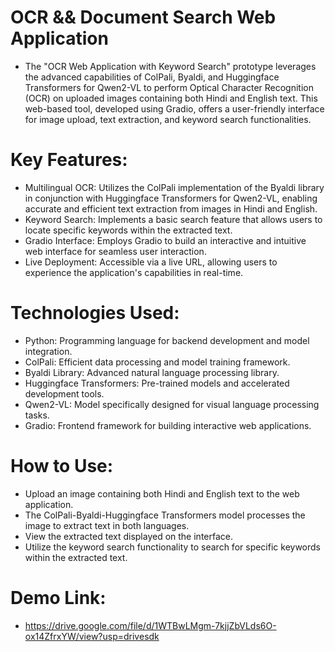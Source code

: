 # OCR && Document Search Web Application
 - The "OCR Web Application with Keyword Search" prototype leverages the advanced capabilities of ColPali, Byaldi, and Huggingface Transformers for Qwen2-VL to perform Optical Character Recognition (OCR) on uploaded images containing both Hindi and English text. This web-based tool, developed using Gradio, offers a user-friendly interface for image upload, text extraction, and keyword search functionalities.

# Key Features:
 - Multilingual OCR: Utilizes the ColPali implementation of the Byaldi library in conjunction with Huggingface Transformers for Qwen2-VL, enabling accurate and efficient text extraction from images in Hindi and English.
 - Keyword Search: Implements a basic search feature that allows users to locate specific keywords within the extracted text.
 - Gradio Interface: Employs Gradio to build an interactive and intuitive web interface for seamless user interaction.
 - Live Deployment: Accessible via a live URL, allowing users to experience the application's capabilities in real-time.
# Technologies Used:
 - Python: Programming language for backend development and model integration.
 - ColPali: Efficient data processing and model training framework.
 - Byaldi Library: Advanced natural language processing library.
 - Huggingface Transformers: Pre-trained models and accelerated development tools.
 - Qwen2-VL: Model specifically designed for visual language processing tasks.
 - Gradio: Frontend framework for building interactive web applications.
# How to Use:
 - Upload an image containing both Hindi and English text to the web application.
 - The ColPali-Byaldi-Huggingface Transformers model processes the image to extract text in both languages.
 - View the extracted text displayed on the interface.
 - Utilize the keyword search functionality to search for specific keywords within the extracted text.
# Demo Link:
 - https://drive.google.com/file/d/1WTBwLMgm-7kjjZbVLds6O-ox14ZfrxYW/view?usp=drivesdk
